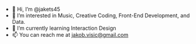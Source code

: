 - 👋 Hi, I’m @jakets45
- 👀 I’m interested in Music, Creative Coding, Front-End Development, and Data.
- 🌱 I’m currently learning Interaction Design
- 📫 You can reach me at jakob.visic@gmail.com


